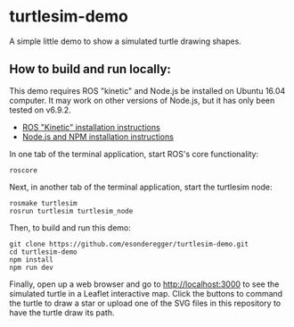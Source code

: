 # turtlesim-demo
A simple little demo to show a simulated turtle drawing shapes.

## How to build and run locally:

This demo requires ROS "kinetic" and Node.js be installed on Ubuntu 16.04 computer. It may work on other versions of Node.js, but it has only been tested on v6.9.2.

- [ROS "Kinetic" installation instructions](http://wiki.ros.org/kinetic/Installation/Ubuntu)
- [Node.js and NPM installation instructions](https://nodejs.org/en/download/package-manager/#debian-and-ubuntu-based-linux-distributions)

In one tab of the terminal application, start ROS's core functionality:

    roscore

Next, in another tab of the terminal application, start the turtlesim node:

    rosmake turtlesim
    rosrun turtlesim turtlesim_node

Then, to build and run this demo:

    git clone https://github.com/esonderegger/turtlesim-demo.git
    cd turtlesim-demo
    npm install
    npm run dev

Finally, open up a web browser and go to [http://localhost:3000](http://localhost:3000) to see the simulated turtle in a Leaflet interactive map. Click the buttons to command the turtle to draw a star or upload one of the SVG files in this repository to have the turtle draw its path.
